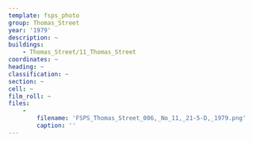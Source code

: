 ```yaml
---
template: fsps_photo
group: Thomas_Street
year: '1979'
description: ~
buildings:
    - Thomas_Street/11_Thomas_Street
coordinates: ~
heading: ~
classification: ~
section: ~
cell: ~
film_roll: ~
files:
    -
        filename: 'FSPS_Thomas_Street_006,_No_11,_21-5-D,_1979.png'
        caption: ''
---
```

